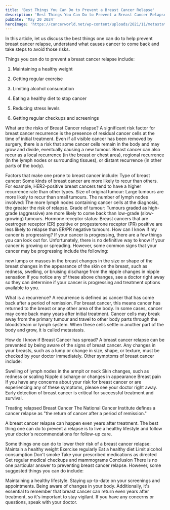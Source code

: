 ```yaml
---
title: 'Best Things You Can Do to Prevent a Breast Cancer Relapse'
description: 'Best Things You Can Do to Prevent a Breast Cancer Relapse'
pubDate: 'May 20 2024'
heroImage: 'https://cancerworld.net/wp-content/uploads/2021/11/metastatic-breast-cancer-o.jpeg'
---
```

In this article, let us discuss the best things one can do to help prevent breast cancer relapse, understand what causes cancer to come back and take steps to avoid those risks.

Things you can do to prevent a breast cancer relapse include:
1. Maintaining a healthy weight

2. Getting regular exercise

3. Limiting alcohol consumption

4. Eating a healthy diet to stop cancer

5. Reducing stress levels

6. Getting regular checkups and screenings

What are the risks of Breast Cancer relapse?
A significant risk factor for breast cancer recurrence is the presence of residual cancer cells at the time of initial treatment. Even if all visible cancer has been removed by surgery, there is a risk that some cancer cells remain in the body and may grow and divide, eventually causing a new tumour. Breast cancer can also recur as a local recurrence (in the breast or chest area), regional recurrence (in the lymph nodes or surrounding tissues), or distant recurrence (in other parts of the body).

Factors that make one prone to breast cancer include:
 Type of breast cancer: Some kinds of breast cancer are more likely to recur than others. For example, HER2-positive breast cancers tend to have a higher recurrence rate than other types.
 Size of original tumour: Large tumours are more likely to recur than small tumours.
 The number of lymph nodes involved: The more lymph nodes containing cancer cells at the diagnosis, the greater the risk of relapse.
 Grade of tumour: Tumours graded as high-grade (aggressive) are more likely to come back than low-grade (slow-growing) tumours.
 Hormone receptor status: Breast cancers that are oestrogen receptor (ER) positive or progesterone receptor (PR) positive are less likely to relapse than ER/PR negative tumours.
How can I know if my cancer is progressing?
If your cancer is progressing, there are a few things you can look out for. Unfortunately, there is no definitive way to know if your cancer is growing or spreading. However, some common signs that your cancer may be progressing include the following:

 new lumps or masses in the breast
 changes in the size or shape of the breast
 changes in the appearance of the skin on the breast, such as redness, swelling, or bruising
 discharge from the nipple
 changes in nipple sensation
If you notice any of these above changes, see a doctor right away so they can determine if your cancer is progressing and treatment options available to you.

What is a recurrence?
A recurrence is defined as cancer that has come back after a period of remission. For breast cancer, this means cancer has returned to the breast or any other area of the body. In some cases, cancer may come back many years after initial treatment. Cancer cells may break away from the primary tumour and travel to other body parts through the bloodstream or lymph system. When these cells settle in another part of the body and grow, it is called metastasis.

How do I know if Breast Cancer has spread?
A breast cancer relapse can be prevented by being aware of the signs of breast cancer. Any changes in your breasts, such as a lump or change in size, shape, or texture, must be checked by your doctor immediately. Other symptoms of breast cancer include:

 Swelling of lymph nodes in the armpit or neck
 Skin changes, such as redness or scaling
 Nipple discharge or changes in appearance
 Breast pain
If you have any concerns about your risk for breast cancer or are experiencing any of these symptoms, please see your doctor right away. Early detection of breast cancer is critical for successful treatment and survival.

Treating relapsed Breast Cancer
The National Cancer Institute defines a cancer relapse as "the return of cancer after a period of remission." 

A breast cancer relapse can happen even years after treatment. The best thing one can do to prevent a relapse is to live a healthy lifestyle and follow your doctor's recommendations for follow-up care.

Some things one can do to lower their risk of a breast cancer relapse: 
 Maintain a healthy weight
 Exercise regularly
 Eat a healthy diet
 Limit alcohol consumption
 Don't smoke
 Take your prescribed medications as directed
 Get regular medical checkups and mammograms
Conclusion
There is no one particular answer to preventing breast cancer relapse. However, some suggested things you can do include:

 Maintaining a healthy lifestyle.
 Staying up-to-date on your screenings and appointments.
 Being aware of changes in your body.
Additionally, it's essential to remember that breast cancer can return even years after treatment, so it's important to stay vigilant. If you have any concerns or questions, speak with your doctor.